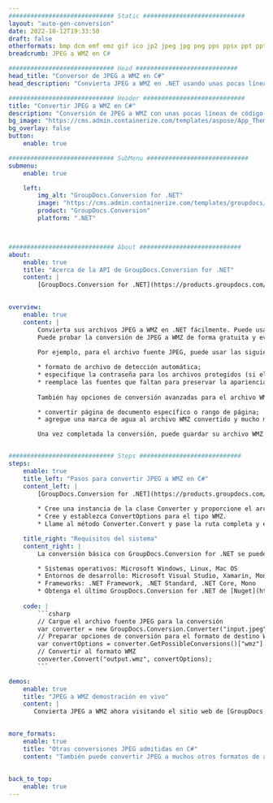 ```yaml
---
############################# Static ############################
layout: "auto-gen-conversion"
date: 2022-10-12T19:33:50
draft: false
otherformats: bmp dcm emf emz gif ico jp2 jpeg jpg png pps ppsx ppt pptx psb psd svg svgz tga tif tiff webp wmf wmz
breadcrumb: JPEG a WMZ en C#

############################# Head ############################
head_title: "Conversor de JPEG a WMZ en C#"
head_description: "Convierta JPEG a WMZ en .NET usando unas pocas líneas de código. Utilice la API de conversión de documentos de GroupDocs para convertir más de 160 formatos de archivo."

############################# Header ############################
title: "Convertir JPEG a WMZ en C#"
description: "Conversión de JPEG a WMZ con unas pocas líneas de código .NET"
bg_image: "https://cms.admin.containerize.com/templates/aspose/App_Themes/V3/images/bg/header1.png"
bg_overlay: false
button:
    enable: true

############################# SubMenu ############################
submenu:
    enable: true

    left:
        img_alt: "GroupDocs.Conversion for .NET"
        image: "https://cms.admin.containerize.com/templates/groupdocs/images/product-logos/90x90-noborder/groupdocs-conversion-net.png"
        product: "GroupDocs.Conversion"
        platform: ".NET"



############################# About ############################
about:
    enable: true
    title: "Acerca de la API de GroupDocs.Conversion for .NET"
    content: |
        [GroupDocs.Conversion for .NET](https://products.groupdocs.com/conversion/net/) se puede usar para convertir Microsoft Word, Excel, PowerPoint, PDF, Visio y otros formatos. GroupDocs.Conversion es una API independiente que es adecuada para sistemas internos y de back-end donde se requiere un alto rendimiento. No depende de ningún software como Microsoft u Open Office.
    

overview:
    enable: true
    content: |
        Convierta sus archivos JPEG a WMZ en .NET fácilmente. Puede usar solo un par de líneas de código C# en cualquier plataforma de su elección, como Windows, Linux, macOS.
        Puede probar la conversión de JPEG a WMZ de forma gratuita y evaluar la calidad de los resultados de la conversión. Junto con los escenarios de conversión de archivos simples, puede probar opciones más avanzadas para cargar el archivo de origen JPEG y para guardar el resultado de salida WMZ. 
        
        Por ejemplo, para el archivo fuente JPEG, puede usar las siguientes opciones de carga:

        * formato de archivo de detección automática;
        * especifique la contraseña para los archivos protegidos (si el formato de archivo lo admite);
        * reemplace las fuentes que faltan para preservar la apariencia del documento.
        
        También hay opciones de conversión avanzadas para el archivo WMZ:

        * convertir página de documento específico o rango de página;
        * agregue una marca de agua al archivo WMZ convertido y mucho más.

        Una vez completada la conversión, puede guardar su archivo WMZ en la ruta del archivo local o en cualquier almacenamiento de terceros como FTP, Amazon S3, Google Drive, Dropbox, etc. Tenga en cuenta que para convertir JPEG a WMZ no es necesario instalar ningún software adicional, como MS Office, Open Office, Adobe Acrobat Reader, etc.


############################# Steps ############################
steps:
    enable: true
    title_left: "Pasos para convertir JPEG a WMZ en C#"
    content_left: |
        [GroupDocs.Conversion for .NET](https://products.groupdocs.com/conversion/net/) facilita a los desarrolladores convertir un archivo JPEG a WMZ con unas pocas líneas de código.
        
        * Cree una instancia de la clase Converter y proporcione el archivo JPEG con la ruta completa
        * Cree y establezca ConvertOptions para el tipo WMZ.
        * Llame al método Converter.Convert y pase la ruta completa y el formato (WMZ) como parámetro

    title_right: "Requisitos del sistema"
    content_right: |
        La conversión básica con GroupDocs.Conversion for .NET se puede realizar en unos pocos pasos simples. Nuestras API son compatibles con todas las principales plataformas y sistemas operativos. Antes de ejecutar el código a continuación, asegúrese de tener instalados los siguientes requisitos previos en su sistema.

        * Sistemas operativos: Microsoft Windows, Linux, Mac OS
        * Entornos de desarrollo: Microsoft Visual Studio, Xamarin, MonoDevelop
        * Frameworks: .NET Framework, .NET Standard, .NET Core, Mono
        * Obtenga el último GroupDocs.Conversion for .NET de [Nuget](https://www.nuget.org/packages/groupdocs.conversion)
         
    code: |
        ```csharp    
        // Cargue el archivo fuente JPEG para la conversión
        var converter = new GroupDocs.Conversion.Converter("input.jpeg");
        // Preparar opciones de conversión para el formato de destino WMZ
        var convertOptions = converter.GetPossibleConversions()["wmz"].ConvertOptions;
        // Convertir al formato WMZ
        converter.Convert("output.wmz", convertOptions);
        ```

demos:
    enable: true
    title: "JPEG a WMZ demostración en vivo"
    content: |
       Convierta JPEG a WMZ ahora visitando el sitio web de [GroupDocs.Conversion App](https://products.groupdocs.app/conversion/family). La demostración en línea tiene las siguientes ventajas
          

more_formats:
    enable: true
    title: "Otras conversiones JPEG admitidas en C#"
    content: "También puede convertir JPEG a muchos otros formatos de archivo. Consulte la lista a continuación."
       
       
back_to_top:
    enable: true
---
```

